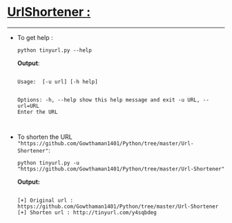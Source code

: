 # <a href = "https://github.com/Gowthaman1401/Python/blob/master/Url-Shortener/TinyUrl.py">UrlShortener :</a>
<hr = "75%" >
<ul>
<li>To get help :<br><pre><code>python tinyurl.py --help
</code></pre>
<strong>Output</strong>:
<pre><code>
Usage:  [-u url] [-h help]

Options:
  -h,     --help     show this help message and exit
  -u URL, --url=URL  Enter the URL           
</code></pre>
</li>
<li>To shorten the URL <code>"https://github.com/Gowthaman1401/Python/tree/master/Url-Shortener"</code>:
<pre><code>python tinyurl.py -u "https://github.com/Gowthaman1401/Python/tree/master/Url-Shortener"
</code></pre>
<strong>Output:</strong>
<pre><code>
[+] Original url : https://github.com/Gowthaman1401/Python/tree/master/Url-Shortener
[+] Shorten url : http://tinyurl.com/y4sqbdeg
</code></pre>
</ul>


